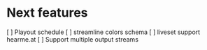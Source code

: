 # Next features

[ ] Playout schedule
[ ] streamline colors schema
[ ] liveset support hearme.at
[ ] Support multiple output streams
